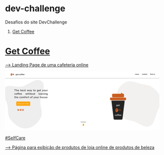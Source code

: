 # dev-challenge
Desafios do site DevChallenge
  <ol>
    <li><a href="https://www.devchallenge.com.br/challenges/5f94dfc04b6510002196cb1d/details">Get Coffee</li>
    </ol>

# Get Coffee
--> Landing Page de uma cafeteria online

<img src="https://github.com/aisha-ramiro/dev-challenge/blob/main/getCoffee/assets/get-coffee-page%20.png" alt="Get Coffee Design" width="960">


#SelfCare

--> Página para exibição de produtos de loja online de produtos de beleza

